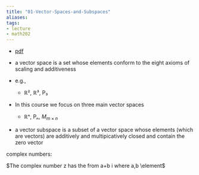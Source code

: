 ```yaml
---
title: "01-Vector-Spaces-and-Subspaces"
aliases: 
tags: 
- lecture
- math202
---
```


- [pdf](https://www.maths.otago.ac.nz/webdata/resources/math202/2022_S2_Outline_Notes/Ch1.pdf?m=1657334841)

- a vector space is a set whose elements conform to the eight axioms of scaling and additiveness
- e.g.,
	- ℝ², ℝ³, P₃
- In this course we focus on three main vector spaces
	- ℝⁿ, Pₙ, $M_{m\times n}$ 

- a vector subspace is a subset of a vector space whose elements (which are vectors) are additively and multipicatively closed and contain the zero vector

complex numbers: 

$The complex number z has the from a+b i where a,b \element$


